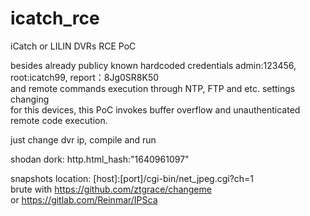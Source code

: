 # icatch_rce
iCatch or LILIN DVRs RCE PoC


besides already publicy known hardcoded credentials admin:123456, root:icatch99, report：8Jg0SR8K50 \
and remote commands execution through NTP, FTP and etc. settings changing \
for this devices, this PoC invokes buffer overflow and unauthenticated remote code execution.

just change dvr ip, compile and run

shodan dork: http.html_hash:"1640961097"

snapshots location: \[host]:\[port\]/cgi-bin/net_jpeg.cgi?ch=1 \
brute with https://github.com/ztgrace/changeme \
or https://gitlab.com/Reinmar/IPSca
